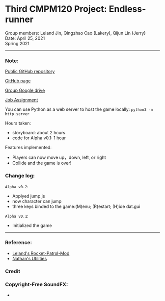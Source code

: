 # Third CMPM120 Project: Endless-runner
Group members: Leland Jin, Qingzhao Cao (Lakery), Qijun Lin (Jerry) \
Date: April 25, 2021 \
Spring 2021  

---
### Note:
[Public GitHub repository](https://github.com/jerrylin4real/Endless-runner)

[GitHub page](https://jerrylin4real.github.io/Endless-runner/)

[Group Google drive](https://drive.google.com/drive/folders/1LijsrfzSWCdaeOUw5U0vMBAvk3ea-l3I?usp=sharing)

[Job Assignment](https://github.com/jerrylin4real/Endless-runner/issues)

You can use Python as a web server to host the game locally:
`python3 -m http.server`

Hours taken: 
 - storyboard: about 2 hours
 - code for Alpha v0.1: 1 hour 

Features implemented:
 - Players can now move up，down, left, or right
 - Collide and the game is over!

### Change log:

`Alpha v0.2`:
 - Applyed jump.js
 - now character can jump
 - three keys binded to the game:(M)enu; (R)estart; (H)ide dat.gui

`Alpha v0.1`:
 - Initialized the game

---
### Reference:
 - [Leland's Rocket-Patrol-Mod](https://github.com/leland-jin/Rocket_Patrol_Mod)
 - [Nathan's Utilities](https://github.com/nathanaltice/Utilities)

### Credit


### Copyright-Free SoundFX:
 - 

